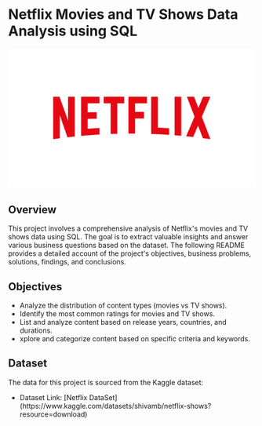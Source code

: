 # Netflix Movies and TV Shows Data Analysis using SQL

![Netflix Logo](NetflixLogo.png)

## Overview
This project involves a comprehensive analysis of Netflix's movies and TV shows data using SQL. The goal is to extract valuable insights and answer various business questions based on the dataset. The following README provides a detailed account of the project's objectives, business problems, solutions, findings, and conclusions.

##  Objectives
<ul>
  <li>Analyze the distribution of content types (movies vs TV shows).</li>
  <li>Identify the most common ratings for movies and TV shows.</li>
  <li>List and analyze content based on release years, countries, and durations.</li>
  <li>xplore and categorize content based on specific criteria and keywords.</li>
</ul>

## Dataset 
The data for this project is sourced from the Kaggle dataset:
<ul><li>Dataset Link: [Netflix DataSet](https://www.kaggle.com/datasets/shivamb/netflix-shows?resource=download)</li></ul>
